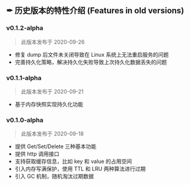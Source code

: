 ## ✒ 历史版本的特性介绍 (Features in old versions)

### v0.1.2-alpha
> 此版本发布于 2020-09-26
* 修复 dump 后文件未关闭导致在 Linux 系统上无法重启服务的问题
* 完善持久化策略，解决持久化失败导致上次持久化数据丢失的问题

### v0.1.1-alpha
> 此版本发布于 2020-09-21
* 基于内存快照实现持久化功能

### v0.1.0-alpha
> 此版本发布于 2020-09-18
* 提供 Get/Set/Delete 三种基本功能
* 提供 http 调用接口
* 支持获取缓存信息，比如 key 和 value 的占用空间
* 引入内存写满保护，使用 TTL 和 LRU 两种算法进行过期
* 引入 GC 机制，随机淘汰过期数据
